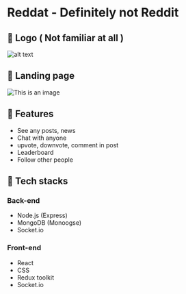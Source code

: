 # Reddat - Definitely not Reddit 

##  👾 Logo ( Not familiar at all )
 ![alt text](https://i.imgur.com/XLGzTkE.png) 

##  👾 Landing page
![This is an image](https://i.imgur.com/hjYZ9Rq.jpg)

## 🤖 Features
* See any posts, news
* Chat with anyone
* upvote, downvote, comment in post
* Leaderboard
* Follow other people

## 🤖 Tech stacks
### Back-end
* Node.js (Express)
* MongoDB (Monoogse)
* Socket.io
### Front-end
* React
* CSS
* Redux toolkit
* Socket.io
